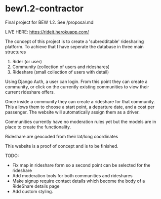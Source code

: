 # bew1.2-contractor
Final project for BEW 1.2. See /proposal.md

LIVE HERE: https://rideit.herokuapp.com/

The concept of this project is to create a 'subredditable' ridesharing platform. To achieve that I have seperate the database in three main structures


1) Rider (or user)
2) Community (collection of users and rideshares)
3) Rideshare (small collection of users with detail)

Using Django Auth, a user can login.
From this point they can create a community, or click on the currently existing communities to view their current rideshare offers.

Once inside a community they can create a rideshare for that community. This allows them to choose a start point, a departure date, and a cost per passenger. The website will automatically assign them as a driver.

Communities currently have no moderation rules yet but the models are in place to create the functionality.

Rideshare are geocoded from their lat/long coordinates

This website is a proof of concept and is to be finished.

TODO:
- Fix map in rideshare form so a second point can be selected for the rideshare
- Add moderation tools for both communities and rideshares
- Make signup require contact details which become the body of a RideShare details page
- Add custom styling.

